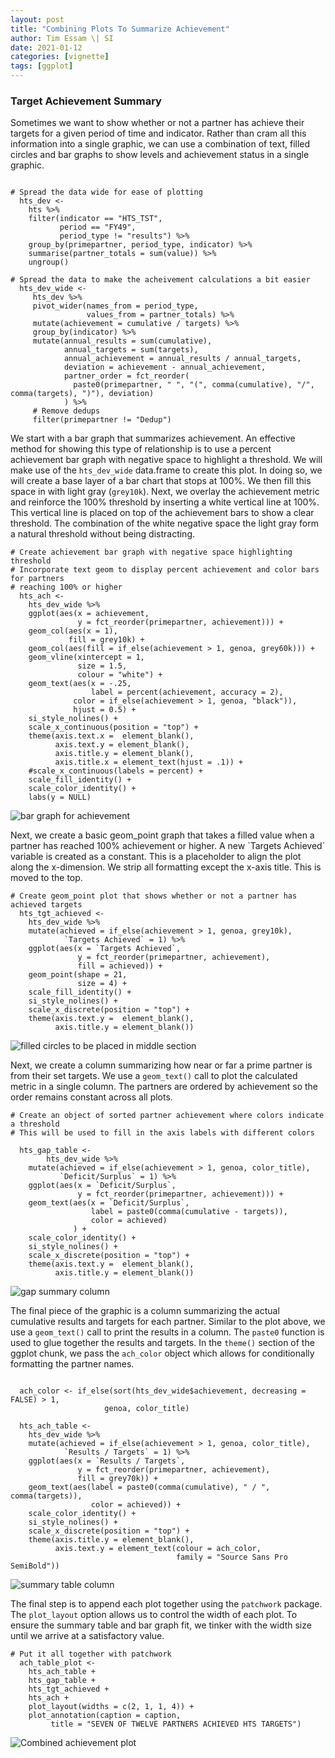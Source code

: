 ```yaml
---
layout: post
title: "Combining Plots To Summarize Achievement"
author: Tim Essam \| SI
date: 2021-01-12
categories: [vignette]
tags: [ggplot]
---
```


### Target Achievement Summary

Sometimes we want to show whether or not a partner has achieve their targets for a given period of time and indicator. Rather than cram all this information into a single graphic, we can use a combination of text, filled circles and bar graphs to show levels and achievement status in a single graphic.

```{r}

# Spread the data wide for ease of plotting
  hts_dev <- 
    hts %>% 
    filter(indicator == "HTS_TST", 
           period == "FY49", 
           period_type != "results") %>% 
    group_by(primepartner, period_type, indicator) %>% 
    summarise(partner_totals = sum(value)) %>% 
    ungroup()  

# Spread the data to make the acheivement calculations a bit easier
  hts_dev_wide <- 
     hts_dev %>% 
     pivot_wider(names_from = period_type, 
                 values_from = partner_totals) %>% 
     mutate(achievement = cumulative / targets) %>% 
     group_by(indicator) %>% 
     mutate(annual_results = sum(cumulative), 
            annual_targets = sum(targets), 
            annual_achievement = annual_results / annual_targets, 
            deviation = achievement - annual_achievement,
            partner_order = fct_reorder(
              paste0(primepartner, " ", "(", comma(cumulative), "/", comma(targets), ")"), deviation)
            ) %>% 
     # Remove dedups
     filter(primepartner != "Dedup")
```

We start with a bar graph that summarizes achievement. An effective method for showing this type of relationship is to use a percent achievement bar graph with negative space to highlight a threshold. We will make use of the `hts_dev_wide` data.frame to create this plot. In doing so, we will create a base layer of a bar chart that stops at 100%. We then fill this space in with light gray (`grey10k`). Next, we overlay the achievement metric and reinforce the 100% threshold by inserting a white vertical line at 100%. This vertical line is placed on top of the achievement bars to show a clear threshold. The combination of the white negative space the light gray form a natural threshold without being distracting.

```{r}
# Create achievement bar graph with negative space highlighting threshold
# Incorporate text geom to display percent achievement and color bars for partners
# reaching 100% or higher
  hts_ach <- 
    hts_dev_wide %>% 
    ggplot(aes(x = achievement, 
               y = fct_reorder(primepartner, achievement))) +
    geom_col(aes(x = 1), 
             fill = grey10k) +
    geom_col(aes(fill = if_else(achievement > 1, genoa, grey60k))) +
    geom_vline(xintercept = 1, 
               size = 1.5, 
               colour = "white") +
    geom_text(aes(x = -.25, 
                  label = percent(achievement, accuracy = 2), 
              color = if_else(achievement > 1, genoa, "black")), 
              hjust = 0.5) +
    si_style_nolines() +
    scale_x_continuous(position = "top") +
    theme(axis.text.x =  element_blank(),
          axis.text.y = element_blank(),
          axis.title.y = element_blank(),
          axis.title.x = element_text(hjust = .1)) +
    #scale_x_continuous(labels = percent) +
    scale_fill_identity() +
    scale_color_identity() +
    labs(y = NULL) 
```

![bar graph for achievement](https://github.com/USAID-OHA-SI/pretty_in_grey40K/raw/main/examples/images/ach_bar_rhs-02.png "bar graph for achievement")

Next, we create a basic geom_point graph that takes a filled value when a partner has reached 100% achievement or higher. A new \`Targets Achieved\` variable is created as a constant. This is a placeholder to align the plot along the x-dimension. We strip all formatting except the x-axis title. This is moved to the top.

```{r}
# Create geom_point plot that shows whether or not a partner has achieved targets
  hts_tgt_achieved <- 
    hts_dev_wide %>% 
    mutate(achieved = if_else(achievement > 1, genoa, grey10k),
            `Targets Achieved` = 1) %>% 
    ggplot(aes(x = `Targets Achieved`, 
               y = fct_reorder(primepartner, achievement), 
               fill = achieved)) +
    geom_point(shape = 21, 
               size = 4) +
    scale_fill_identity() +
    si_style_nolines() + 
    scale_x_discrete(position = "top") +
    theme(axis.text.y =  element_blank(),
          axis.title.y = element_blank())
```

![filled circles to be placed in middle section](https://github.com/USAID-OHA-SI/pretty_in_grey40K/raw/main/examples/images/ach_circle_middle_2.png "filled circles to be placed in middle section")

Next, we create a column summarizing how near or far a prime partner is from their set targets. We use a `geom_text()` call to plot the calculated metric in a single column. The partners are ordered by achievement so the order remains constant across all plots.

```{r}
# Create an object of sorted partner achievement where colors indicate a threshold
# This will be used to fill in the axis labels with different colors

  hts_gap_table <-
        hts_dev_wide %>% 
    mutate(achieved = if_else(achievement > 1, genoa, color_title),
           `Deficit/Surplus` = 1) %>% 
    ggplot(aes(x = `Deficit/Surplus`, 
               y = fct_reorder(primepartner, achievement))) + 
    geom_text(aes(x = `Deficit/Surplus`,
                  label = paste0(comma(cumulative - targets)),
                  color = achieved)
              ) + 
    scale_color_identity() + 
    si_style_nolines() + 
    scale_x_discrete(position = "top") + 
    theme(axis.text.y =  element_blank(), 
          axis.title.y = element_blank()) 
```

![gap summary column](https://github.com/USAID-OHA-SI/pretty_in_grey40K/raw/main/examples/images/hts_gap_middle_1.png "gap summary column")

The final piece of the graphic is a column summarizing the actual cumulative results and targets for each partner. Similar to the plot above, we use a `geom_text()` call to print the results in a column. The `paste0` function is used to glue together the results and targets. In the `theme()` section of the ggplot chunk, we pass the `ach_color` object which allows for conditionally formatting the partner names.

```{r}

  ach_color <- if_else(sort(hts_dev_wide$achievement, decreasing = FALSE) > 1, 
                     genoa, color_title)

  hts_ach_table <-  
    hts_dev_wide %>% 
    mutate(achieved = if_else(achievement > 1, genoa, color_title),
            `Results / Targets` = 1) %>% 
    ggplot(aes(x = `Results / Targets`, 
               y = fct_reorder(primepartner, achievement), 
               fill = grey70k)) +
    geom_text(aes(label = paste0(comma(cumulative), " / ", comma(targets)), 
                  color = achieved)) +
    scale_color_identity() +
    si_style_nolines() +
    scale_x_discrete(position = "top") +
    theme(axis.title.y = element_blank(),
          axis.text.y = element_text(colour = ach_color, 
                                     family = "Source Sans Pro SemiBold"))
```

![summary table column](https://github.com/USAID-OHA-SI/pretty_in_grey40K/raw/main/examples/images/hts_table_lhs.png "summary table column")

The final step is to append each plot together using the `patchwork` package. The `plot_layout` option allows us to control the width of each plot. To ensure the summary table and bar graph fit, we tinker with the width size until we arrive at a satisfactory value.

```{r}
# Put it all together with patchwork
  ach_table_plot <-
    hts_ach_table + 
    hts_gap_table + 
    hts_tgt_achieved + 
    hts_ach + 
    plot_layout(widths = c(2, 1, 1, 4)) +
    plot_annotation(caption = caption,
         title = "SEVEN OF TWELVE PARTNERS ACHIEVED HTS TARGETS")
```

![Combined achievement plot](https://github.com/USAID-OHA-SI/pretty_in_grey40K/raw/main/examples/images/ach_table_plot.png "Combined achievement plot")
